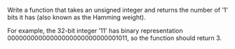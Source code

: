 Write a function that takes an unsigned integer and returns the number of ’1' bits it has 
(also known as the Hamming weight).

For example, the 32-bit integer ’11' has binary representation 00000000000000000000000000001011,
 so the function should return 3.